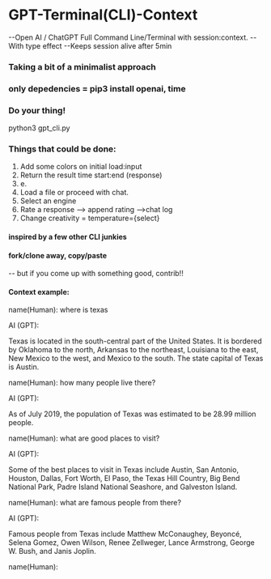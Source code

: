 # GPT-Terminal(CLI)-Context
--Open AI / ChatGPT Full Command Line/Terminal with session:context.
--With type effect
--Keeps session alive after 5min

### Taking a bit of a minimalist approach

### only depedencies = pip3 install openai, time

### Do your thing!
python3 gpt_cli.py

### Things that could be done:
1. Add some colors on initial load:input
2. Return the result time start:end (response)
3. e.
4. Load a file or proceed with chat.
5. Select an engine
6. Rate a response --> append rating -->chat log
7. Change creativity = temperature={select}

#### inspired by a few other CLI junkies

#### fork/clone away, copy/paste
-- but if you come up with something good, contrib!!


#### Context example:
name(Human): where is texas

AI (GPT): 

Texas is located in the south-central part of the United States. It is bordered by Oklahoma to the north, Arkansas to the northeast, Louisiana to the east, New Mexico to the west, and Mexico to the south. The state capital of Texas is Austin.

name(Human): how many people live there?

AI (GPT): 

As of July 2019, the population of Texas was estimated to be 28.99 million people.

name(Human): what are good places to visit?

AI (GPT): 

Some of the best places to visit in Texas include Austin, San Antonio, Houston, Dallas, Fort Worth, El Paso, the Texas Hill Country, Big Bend National Park, Padre Island National Seashore, and Galveston Island.

name(Human): what are famous people from there?

AI (GPT): 

Famous people from Texas include Matthew McConaughey, Beyoncé, Selena Gomez, Owen Wilson, Renee Zellweger, Lance Armstrong, George W. Bush, and Janis Joplin.

name(Human): 
